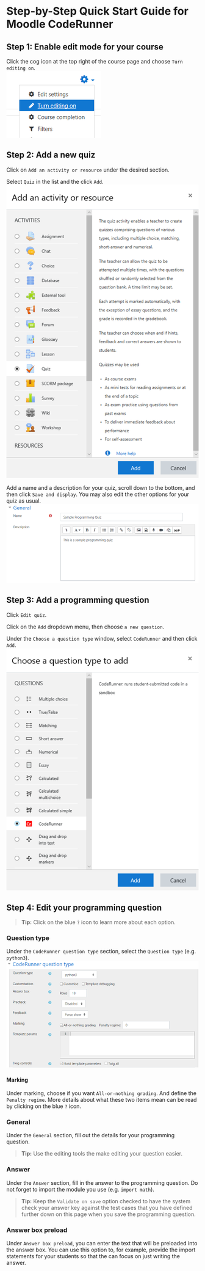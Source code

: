 # Step-by-Step Quick Start Guide for Moodle CodeRunner

## Step 1: Enable edit mode for your course
Click the cog icon at the top right of the course page and choose `Turn editing on`.  
![](Step-1.png)

## Step 2: Add a new quiz
Click on `Add an activity or resource` under the desired section.

Select `Quiz` in the list and the click `Add`.  
![](Step-2.1.png)

Add a name and a description for your quiz, scroll down to the bottom, and then click `Save and display`. You may also edit the other options for your quiz as usual.  
![](Step-2.2.png)

## Step 3: Add a programming question
Click `Edit quiz`.

Click on the `Add` dropdown menu, then choose `a new question`.

Under the `Choose a question type` window, select `CodeRunner` and then click `Add`.  
![](Step-3.png)

## Step 4: Edit your programming question
> **Tip:** Click on the blue `?` icon to learn more about each option.

### Question type
Under the `CodeRunner question type` section, select the `Question type` (e.g. `python3`).  
![](Step-4.1.png)

#### Marking
Under marking, choose if you want `All-or-nothing grading`. And define the `Penalty regime`. More details about what these two items mean can be read by clicking on the blue `?` icon.

### General
Under the `General` section, fill out the details for your programming question.

> **Tip:** Use the editing tools the make editing your question easier.

### Answer
Under the `Answer` section, fill in the answer to the programming question. Do not forget to import the module you use (e.g. `import math`).

> **Tip:** Keep the `Validate on save` option checked to have the system check your answer key against the test cases that you have defined further down on this page when you save the programming question.

### Answer box preload
Under `Answer box preload`, you can enter the text that will be preloaded into the answer box. You can use this option to, for example, provide the import statements for your students so that the can focus on just writing the answer.
